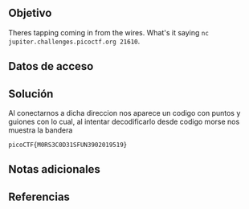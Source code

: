 ## Objetivo

Theres tapping coming in from the wires. What's it saying `nc jupiter.challenges.picoctf.org 21610`.
## Datos de acceso
## Solución

Al conectarnos a dicha direccion nos aparece un codigo con puntos y guiones con lo cual, al intentar decodificarlo desde codigo morse nos muestra la bandera

```
picoCTF{M0RS3C0D31SFUN3902019519}
```
## Notas adicionales

## Referencias

